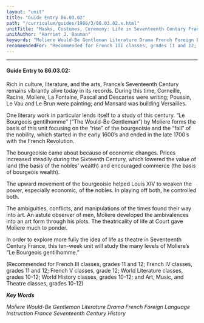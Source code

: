 ```yaml
---
layout: "unit"
title: "Guide Entry 86.03.02"
path: "/curriculum/guides/1986/3/86.03.02.x.html"
unitTitle: "Masks, Costumes, Ceremony: Life in Seventeenth Century France"
unitAuthor: "Harriet J. Bauman"
keywords: "Moliere Would-Be Gentleman Literature Drama French Foreign Language Instruction France Seventeenth Century History"
recommendedFor: "Recommended for French III classes, grades 11 and 12; French IV classes, grades 11 and 12; French V classes, grade 12; World Literature classes, grades 10-12; World History classes, grades 10-12; and Art, Music, and Theatre classes, grades 10-12"
---
```

<body>
<hr/>
<h4>
Guide Entry to 86.03.02:
</h4>
Rich in culture, literature, and the arts, France’s Seventeenth Century remains vibrantly alive today in its records. During this time, Corneille, Racine, Moliere, La Fontaine, Pascal and Descartes were writing; Poussin, Le Vau and Le Brun were painting; and Mansard was building Versailles.
<p>
One literary work in particular lends itself to a study of this century. “Le Bourgeois gentilhomme” (“The Would-Be Gentleman”) by Moliere forms the basis of this unit focusing on the “rise” of the bourgeoisie and the “fall” of the nobility, which started in the early 1600’s and ended in the late 1700’s with the French Revolution.
</p>
<p>
The bourgeoisie came about because of economic changes. Prices increased steadily during the Sixteenth Century, which lowered the value of land (the basis of the nobles’ wealth) and encouraged commerce (the basis of bourgeois wealth).
</p>
<p>
The upward movement of the bourgeoisie helped Louis XIV to weaken the power, especially economic, of the nobles. In playing off both, he controlled both.
</p>
<p>
The ambiguities, conflicts, and manipulations of the times found their way into art. An astute observer of men, Moliere developed the ambivalences into an art form through his plots. The theatricality of life at Court gave Moliere much to ponder.
</p>
<p>
In order to explore more fully the idea of life as theatre in Seventeenth Century France, this ten-week unit will study the many levels of Moliere’s “Le Bourgeois gentilhomme.”
</p>
<p>
(Recommended for French III classes, grades 11 and 12; French IV classes, grades 11 and 12; French V classes, grade 12; World Literature classes, grades 10-12; World History classes, grades 10-12; and Art, Music, and Theatre classes, grades 10-12)
</p>
<p>
<b>
<i>
Key Words
</i>
</b>
<br/>
</p>
<p>
<i>
Moliere Would-Be Gentleman Literature Drama French Foreign Language Instruction France Seventeenth Century History
</i>
</p>
</body>